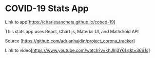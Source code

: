 # COVID-19 Stats App

Link to app[https://charlesancheta.github.io/cobed-19]

This stats app uses React, Chart.js, Material UI, and Mathdroid API

Source [https://github.com/adrianhajdin/project_corona_tracker]

Link to video[https://www.youtube.com/watch?v=khJlrj3Y6Ls&t=3661s]